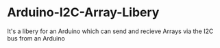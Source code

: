 # Arduino-I2C-Array-Libery
It's a libery for an Arduino which can send and recieve Arrays via the I2C bus from an Arduino
